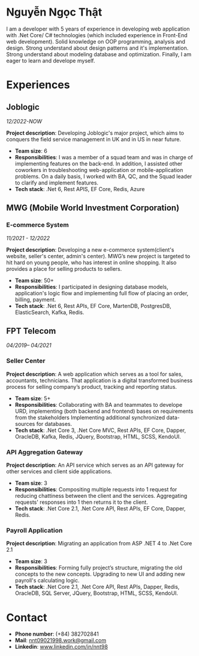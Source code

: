 # Nguyễn Ngọc Thật

I am a developer with 5 years of experience in developing web application with 
.Net Core/ C# technologies (which included experience in Front-End web development).
Solid knowledge on OOP programming, analysis and design.
Strong understand about design patterns and it's implementation.
Strong understand about modeling database and optimization.
Finally, I am eager to learn and develope myself.

# Experiences
## Joblogic
*12/2022-NOW*   


**Project description**: Developing Joblogic's major project, which aims to conquers the field service management in UK and in US in near future. 
- **Team size**: 6
- **Responsibilities**:
I was a member of a squad team and was in charge of implementing features on the back-end. In addition, I assisted other coworkers in troubleshooting web-application or mobile-application problems. On a daily basis, I worked with BA, QC, and the Squad leader to clarify and implement features.
- **Tech stack**:
  .Net 6, Rest APIS, EF Core, Redis, Azure

## MWG (Mobile World Investment Corporation)
###  E-commerce System
*11/2021 - 12/2022*   
   
**Project description**: Developing a new e-commerce system(client's website, seller's center, admin's center). MWG’s new project is
targeted to hit hard on young people, who has interest in online shopping. It also provides
a place for selling products to sellers.
- **Team size**: 50+
- **Responsibilities**:
I participated in designing database models, application's logic flow and implementing full flow of placing an order, billing, payment.
- **Tech stack**:
.Net 6, Rest APIs, EF Core, MartenDB, PostgresDB, ElasticSearch, Kafka, Redis.

## FPT Telecom
*04/2019– 04/2021*   
   
### Seller Center

**Project description**: A web application which serves as a tool for sales, accountants,
technicians. That application is a digital transformed business process for selling
company’s product, tracking and reporting status.
- **Team size**: 5+
- **Responsibilities**:
Collaborating with BA and teammates to develope URD, implementing (both
backend and frontend) bases on requirements from the stakeholders
Implementing additional synchronized data-sources for databases.
- **Tech stack**: 
.Net Core 3, .Net Core MVC, Rest APIs, EF Core, Dapper, OracleDB, Kafka, Redis, JQuery, Bootstrap, HTML, SCSS, KendoUI.

### API Aggregation Gateway
**Project description**: An API service which serves as an API gateway for other services and client side applications.
- **Team size**: 3
- **Responsibilities**:
Compositing multiple requests into 1 request for reducing chattiness between the client and the services.
Aggregating requests' responses into 1 then returns it to the client.
- **Tech stack**: 
.Net Core 2.1, .Net Core API, Rest APIs, EF Core, Dapper, Redis.

### Payroll Application
**Project description**: Migrating an application from ASP .NET 4 to .Net Core 2.1
- **Team size**: 3
- **Responsibilities**:
Forming fully project’s structure, migrating the old concepts to the new concepts.
Upgrading to new UI and adding new payroll's calculating logic.
- **Tech stack**:
.Net Core 2.1, .Net Core API, Rest APIs, Dapper, Redis, OracleDB, SQL Server, JQuery, Bootstrap, HTML, SCSS, KendoUI.

# Contact
- **Phone number**: (+84) 382702841
- **Mail**: nnt09021998.work@gmail.com
- **Linkedin**: www.linkedin.com/in/nnt98
